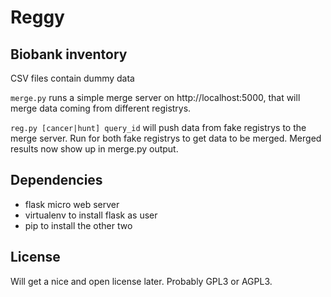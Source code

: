 Reggy
=====

Biobank inventory
-----------------

CSV files contain dummy data

``merge.py`` runs a simple merge server on http://localhost:5000, that will merge data coming from different registrys.

``reg.py [cancer|hunt] query_id`` will push data from fake registrys to the merge server. Run for both fake registrys to get data to be merged. Merged results now show up in merge.py output.

Dependencies
------------

* flask micro web server
* virtualenv to install flask as user
* pip to install the other two

License
-------

Will get a nice and open license later. Probably GPL3 or AGPL3.
